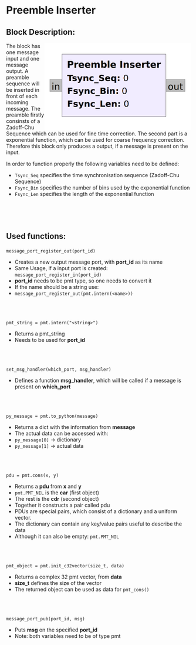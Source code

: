 # Preemble Inserter
## Block Description:

<img align="right" src="preemble_inserter.png" alt="Block diagram" width="400"/>

The block has one message input and one message output. A preamble sequence will be inserted in front of each incoming message. The preamble firstly consinsts of a Zadoff-Chu Sequence which can be used for fine time correction. The second part is a exponential function, which can be used for coarse frequency correction. Therefore this block only produces a output, if a message is present on the input. 

In order to function properly the following variables need to be defined:

- `Tsync_Seq` specifies the time synchronisation sequence (Zadoff-Chu Sequence) 
- `Fsync_Bin` specifies the number of bins used by the exponential function
- `Fsync_Len` specifies the length of the exponential function

<br>
<br>
<br>

## Used functions:

`message_port_register_out(port_id)`
- Creates a new output message port, with **port_id** as its name 
- Same Usage, if a input port is created: `message_port_register_in(port_id)`
- **port_id** needs to be pmt type, so one needs to convert it 
- If the name should be a string use:
- `message_port_register_out(pmt.intern(<name>))`

<br>
<br>

`pmt_string = pmt.intern("<string>")`
- Returns a pmt_string 
- Needs to be used for **port_id** 

<br>
<br>

`set_msg_handler(which_port, msg_handler)`
- Defines a function **msg_handler**, which will be called if a message is present on **which_port**

<br>
<br>

`py_message = pmt.to_python(message)`
- Returns a dict with the information from **message**
- The actual data can be accessed with:
- `py_message[0]` -> dictionary
- `py_message[1]` -> actual data

<br>
<br>

`pdu = pmt.cons(x, y)`
- Returns a **pdu** from **x** and **y**
- `pmt.PMT_NIL` is the **car** (first object)
- The rest is the **cdr** (second object)
- Together it constructs a pair called pdu 
- PDUs are special pairs, which consist of a dictionary and a uniform vector.  
- The dictionary can contain any key/value pairs useful to describe the data 
- Although it can also be empty: `pmt.PMT_NIL`

<br>
<br>

`pmt_object = pmt.init_c32vector(size_t, data)`
- Returns a complex 32 pmt vector, from **data**
- **size_t** defines the size of the vector
- The returned object can be used as data for `pmt_cons()`

<br>
<br>

`message_port_pub(port_id, msg)`
- Puts **msg** on the specified **port_id**
- Note: both variables need to be of type pmt

